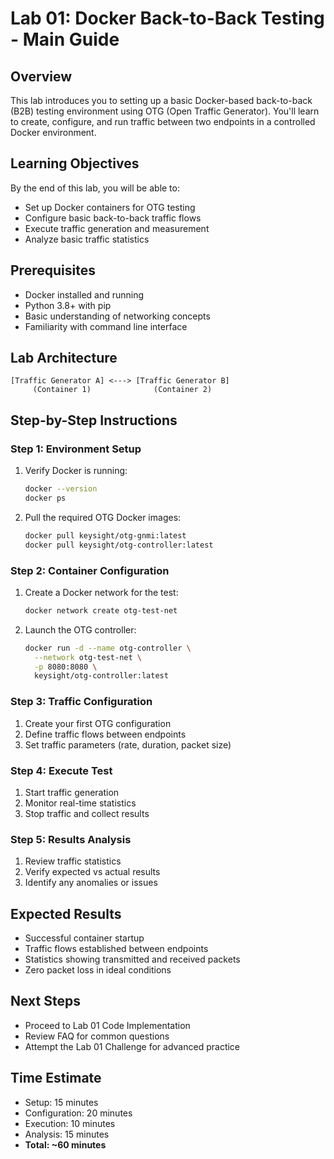 # Lab 01: Docker Back-to-Back Testing - Main Guide

## Overview
This lab introduces you to setting up a basic Docker-based back-to-back (B2B) testing environment using OTG (Open Traffic Generator). You'll learn to create, configure, and run traffic between two endpoints in a controlled Docker environment.

## Learning Objectives
By the end of this lab, you will be able to:
- Set up Docker containers for OTG testing
- Configure basic back-to-back traffic flows
- Execute traffic generation and measurement
- Analyze basic traffic statistics

## Prerequisites
- Docker installed and running
- Python 3.8+ with pip
- Basic understanding of networking concepts
- Familiarity with command line interface

## Lab Architecture
```
[Traffic Generator A] <---> [Traffic Generator B]
     (Container 1)              (Container 2)
```

## Step-by-Step Instructions

### Step 1: Environment Setup
1. Verify Docker is running:
   ```bash
   docker --version
   docker ps
   ```

2. Pull the required OTG Docker images:
   ```bash
   docker pull keysight/otg-gnmi:latest
   docker pull keysight/otg-controller:latest
   ```

### Step 2: Container Configuration
1. Create a Docker network for the test:
   ```bash
   docker network create otg-test-net
   ```

2. Launch the OTG controller:
   ```bash
   docker run -d --name otg-controller \
     --network otg-test-net \
     -p 8080:8080 \
     keysight/otg-controller:latest
   ```

### Step 3: Traffic Configuration
1. Create your first OTG configuration
2. Define traffic flows between endpoints
3. Set traffic parameters (rate, duration, packet size)

### Step 4: Execute Test
1. Start traffic generation
2. Monitor real-time statistics
3. Stop traffic and collect results

### Step 5: Results Analysis
1. Review traffic statistics
2. Verify expected vs actual results
3. Identify any anomalies or issues

## Expected Results
- Successful container startup
- Traffic flows established between endpoints
- Statistics showing transmitted and received packets
- Zero packet loss in ideal conditions

## Next Steps
- Proceed to Lab 01 Code Implementation
- Review FAQ for common questions
- Attempt the Lab 01 Challenge for advanced practice

## Time Estimate
- Setup: 15 minutes
- Configuration: 20 minutes  
- Execution: 10 minutes
- Analysis: 15 minutes
- **Total: ~60 minutes**
